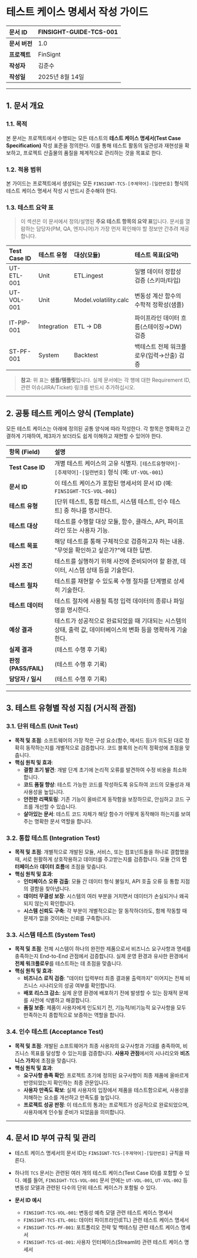 # 테스트 케이스 명세서 작성 가이드

| 문서 ID       | FINSIGHT-GUIDE-TCS-001 |
| :------------ | :--------------------- |
| **문서 버전** | 1.0                    |
| **프로젝트**  | FinSignt               |
| **작성자**    | 김준수                 |
| **작성일**    | 2025년 8월 14일        |

---

## 1. 문서 개요

### 1.1. 목적

본 문서는 프로젝트에서 수행되는 모든 테스트의 **테스트 케이스 명세서(Test Case Specification)** 작성 표준을 정의한다. 이를 통해 테스트 활동의 일관성과 재현성을 확보하고, 프로젝트 산출물의 품질을 체계적으로 관리하는 것을 목표로 한다.

### 1.2. 적용 범위

본 가이드는 프로젝트에서 생성되는 모든 `FINSIGNT-TCS-[주제약어]-[일련번호]` 형식의 테스트 케이스 명세서 작성 시 반드시 준수해야 한다.

### 1.3. 테스트 요약 표

> 이 섹션은 이 문서에서 정의/설명된 **주요 테스트 항목의 요약 표**입니다. 문서를 열람하는 담당자(PM, QA, 엔지니어)가 가장 먼저 확인해야 할 정보만 간추려 제공합니다.

| Test Case ID | 테스트 유형 | 대상(모듈)            | 테스트 목표(요약)                        |
| :----------- | :---------- | :-------------------- | :--------------------------------------- |
| UT-ETL-001   | Unit        | ETL.ingest            | 일별 데이터 정합성 검증 (스키마/타입)    |
| UT-VOL-001   | Unit        | Model.volatility.calc | 변동성 계산 함수의 수학적 정확성(샘플)   |
| IT-PIP-001   | Integration | ETL → DB              | 파이프라인 데이터 흐름(스테이징→DW) 검증 |
| ST-PF-001    | System      | Backtest              | 백테스트 전체 워크플로우(입력→산출) 검증 |

> **참고**: 위 표는 **샘플/템플릿**입니다. 실제 문서에는 각 행에 대한 Requirement ID, 관련 이슈(JIRA/Ticket) 링크를 반드시 추가하십시오.

---

## 2. 공통 테스트 케이스 양식 (Template)

모든 테스트 케이스는 아래에 정의된 공통 양식에 따라 작성한다. 각 항목은 명확하고 간결하게 기재하여, 제3자가 보더라도 쉽게 이해하고 재현할 수 있어야 한다.

| 항목 (Field)         | 설명                                                                                                           |
| :------------------- | :------------------------------------------------------------------------------------------------------------- |
| **Test Case ID**     | 개별 테스트 케이스의 고유 식별자. `[테스트유형약어]-[주제약어]-[일련번호]` 형식 (예: `UT-VOL-001`)             |
| **문서 ID**          | 이 테스트 케이스가 포함된 명세서의 문서 ID (예: `FINSIGHT-TCS-VOL-001`)                                        |
| **테스트 유형**      | [단위 테스트, 통합 테스트, 시스템 테스트, 인수 테스트] 중 하나를 명시한다.                                     |
| **테스트 대상**      | 테스트를 수행할 대상 모듈, 함수, 클래스, API, 파이프라인 또는 사용자 기능.                                     |
| **테스트 목표**      | 해당 테스트를 통해 구체적으로 검증하고자 하는 내용. "무엇을 확인하고 싶은가?"에 대한 답변.                     |
| **사전 조건**        | 테스트를 실행하기 위해 사전에 준비되어야 할 환경, 데이터, 시스템 상태 등을 기술한다.                           |
| **테스트 절차**      | 테스트를 재현할 수 있도록 수행 절차를 단계별로 상세히 기술한다.                                                |
| **테스트 데이터**    | 테스트 절차에 사용될 특정 입력 데이터의 종류나 파일명을 명시한다.                                              |
| **예상 결과**        | 테스트가 성공적으로 완료되었을 때 기대되는 시스템의 상태, 출력 값, 데이터베이스의 변화 등을 명확하게 기술한다. |
| **실제 결과**        | (테스트 수행 후 기록)                                                                                          |
| **판정 (PASS/FAIL)** | (테스트 수행 후 기록)                                                                                          |
| **담당자 / 일시**    | (테스트 수행 후 기록)                                                                                          |

---

## 3. 테스트 유형별 작성 지침 (거시적 관점)

### 3.1. 단위 테스트 (Unit Test)

- **목적 및 초점**: 소프트웨어의 가장 작은 구성 요소(함수, 메서드 등)가 의도된 대로 정확히 동작하는지를 개별적으로 검증합니다. 코드 블록의 논리적 정확성에 초점을 맞춥니다.
- **핵심 원칙 및 효과**:
  - **결함 조기 발견**: 개발 단계 초기에 논리적 오류를 발견하여 수정 비용을 최소화합니다.
  - **코드 품질 향상**: 테스트 가능한 코드를 작성하도록 유도하여 코드의 모듈성과 재사용성을 높입니다.
  - **안전한 리팩토링**: 기존 기능이 올바르게 동작함을 보장하므로, 안심하고 코드 구조를 개선할 수 있습니다.
  - **살아있는 문서**: 테스트 코드 자체가 해당 함수가 어떻게 동작해야 하는지를 보여주는 명확한 문서 역할을 합니다.

### 3.2. 통합 테스트 (Integration Test)

- **목적 및 초점**: 개별적으로 개발된 모듈, 서비스, 또는 컴포넌트들을 하나로 결합했을 때, 서로 원활하게 상호작용하고 데이터를 주고받는지를 검증합니다. 모듈 간의 **인터페이스**와 **데이터 흐름**에 초점을 맞춥니다.
- **핵심 원칙 및 효과**:
  - **인터페이스 오류 검출**: 모듈 간 데이터 형식 불일치, API 호출 오류 등 통합 지점의 결함을 찾아냅니다.
  - **데이터 무결성 보장**: 시스템의 여러 부분을 거치면서 데이터가 손실되거나 왜곡되지 않는지 확인합니다.
  - **시스템 신뢰도 구축**: 각 부분이 개별적으로는 잘 동작하더라도, 함께 작동할 때 문제가 없을 것이라는 신뢰를 구축합니다.

### 3.3. 시스템 테스트 (System Test)

- **목적 및 초점**: 전체 시스템이 하나의 완전한 제품으로서 비즈니스 요구사항과 명세를 충족하는지 End-to-End 관점에서 검증합니다. 실제 운영 환경과 유사한 환경에서 **전체 워크플로우**를 테스트하는 데 초점을 맞춥니다.
- **핵심 원칙 및 효과**:
  - **비즈니스 로직 검증**: "데이터 입력부터 최종 결과물 출력까지" 이어지는 전체 비즈니스 시나리오의 성공 여부를 확인합니다.
  - **배포 리스크 감소**: 실제 운영 환경에 배포하기 전에 발생할 수 있는 잠재적 문제를 사전에 식별하고 해결합니다.
  - **품질 보증**: 제품이 사용자에게 인도되기 전, 기능적/비기능적 요구사항을 모두 만족하는지 종합적으로 보증하는 역할을 합니다.

### 3.4. 인수 테스트 (Acceptance Test)

- **목적 및 초점**: 개발된 소프트웨어가 최종 사용자의 요구사항과 기대를 충족하여, 비즈니스 목표를 달성할 수 있는지를 검증합니다. **사용자 관점**에서의 시나리오와 **비즈니스 가치**에 초점을 맞춥니다.
- **핵심 원칙 및 효과**:
  - **요구사항 충족 확인**: 프로젝트 초기에 정의된 요구사항이 최종 제품에 올바르게 반영되었는지 확인하는 최종 관문입니다.
  - **사용자 만족도 확보**: 실제 사용자의 입장에서 제품을 테스트함으로써, 사용성을 저해하는 요소를 개선하고 만족도를 높입니다.
  - **프로젝트 성공 판정**: 이 테스트의 통과는 프로젝트가 성공적으로 완료되었으며, 사용자에게 인수될 준비가 되었음을 의미합니다.

---

## 4. 문서 ID 부여 규칙 및 관리

- 테스트 케이스 명세서의 문서 ID는 `FINSIGNT-TCS-[주제약어]-[일련번호]` 규칙을 따른다.
- 하나의 `TCS` 문서는 관련된 여러 개의 테스트 케이스(Test Case ID)를 포함할 수 있다. 예를 들어, `FINSIGHT-TCS-VOL-001` 문서 안에는 `UT-VOL-001`, `UT-VOL-002` 등 변동성 모델과 관련된 다수의 단위 테스트 케이스가 포함될 수 있다.

- **문서 ID 예시**
  - `FINSIGHT-TCS-VOL-001`: 변동성 예측 모델 관련 테스트 케이스 명세서
  - `FINSIGHT-TCS-ETL-001`: 데이터 파이프라인(ETL) 관련 테스트 케이스 명세서
  - `FINSIGHT-TCS-PF-001`: 포트폴리오 전략 및 백테스팅 관련 테스트 케이스 명세서
  - `FINSIGHT-TCS-UI-001`: 사용자 인터페이스(Streamlit) 관련 테스트 케이스 명세서
